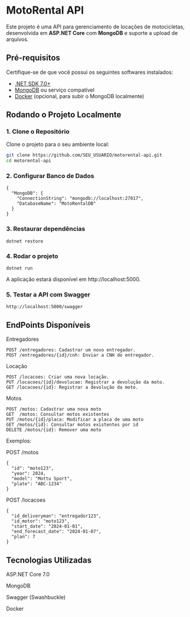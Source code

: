 # MotoRental API

Este projeto é uma API para gerenciamento de locações de motocicletas, desenvolvida em **ASP.NET Core** com **MongoDB** e suporte a upload de arquivos.

## Pré-requisitos

Certifique-se de que você possui os seguintes softwares instalados:

- [.NET SDK 7.0+](https://dotnet.microsoft.com/download/dotnet/7.0)
- [MongoDB](https://www.mongodb.com/try/download/community) ou serviço compatível
- [Docker](https://www.docker.com/) (opcional, para subir o MongoDB localmente)

## Rodando o Projeto Localmente

### 1. Clone o Repositório
Clone o projeto para o seu ambiente local:
```bash
git clone https://github.com/SEU_USUARIO/motorental-api.git
cd motorental-api
```

### 2. Configurar Banco de Dados
```
{
  "MongoDB": {
    "ConnectionString": "mongodb://localhost:27017",
    "DatabaseName": "MotoRentalDB"
  }
}
```

### 3. Restaurar dependências
```
dotnet restore
```

### 4. Rodar o projeto 
```
dotnet run
```
A aplicação estará disponível em http://localhost:5000.

### 5. Testar a API com Swagger
```
http://localhost:5000/swagger
```


## EndPoints Disponíveis

Entregadores
```
POST /entregadores: Cadastrar um novo entregador.
POST /entregadores/{id}/cnh: Enviar a CNH do entregador.
```
Locação
``` 
POST /locacoes: Criar uma nova locação.
PUT /locacoes/{id}/devolucao: Registrar a devolução da moto.
GET /locacoes/{id}: Registrar a devolução da moto.
```
Motos
``` 
POST /motos: Cadastrar uma nova moto
GET  /motos: Consultar motos existentes
PUT /motos/{id}/placa: Modificar a placa de uma moto
GET /motos/{id}: Consultar motos existentes por id
DELETE /motos/{id}: Remover uma moto
```
 Exemplos:

POST /motos
``` 
{
  "id": "moto123",
  "year": 2024,
  "model": "Mottu Sport",
  "plate": "ABC-1234"
}
```

POST /locacoes
```
{
  "id_deliveryman": "entregador123",
  "id_motor": "moto123",
  "start_date": "2024-01-01",
  "end_forecast_date": "2024-01-07",
  "plan": 7
}
```


## Tecnologias Utilizadas
ASP.NET Core 7.0

MongoDB

Swagger (Swashbuckle)

Docker

